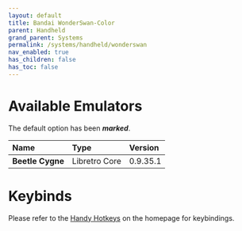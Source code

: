```yaml
---
layout: default
title: Bandai WonderSwan-Color
parent: Handheld
grand_parent: Systems
permalink: /systems/handheld/wonderswan
nav_enabled: true
has_children: false
has_toc: false
---
```


# Available Emulators

The default option has been ***marked***.

| Name               | Type             | Version           |
|:-------------------|:-----------------|:------------------|
| **Beetle Cygne**   | Libretro Core    | 0.9.35.1          |


# Keybinds 

Please refer to the [Handy Hotkeys](/#handy-hotkeys) on the homepage for keybindings.